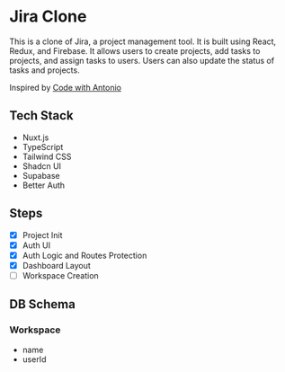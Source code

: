 # Jira Clone

This is a clone of Jira, a project management tool. It is built using React, Redux, and Firebase. It allows users to create projects, add tasks to projects, and assign tasks to users. Users can also update the status of tasks and projects.

Inspired by [Code with Antonio](https://www.youtube.com/watch?v=Av9C7xlV0fA&t=27344s)

## Tech Stack
- Nuxt.js
- TypeScript
- Tailwind CSS
- Shadcn UI
- Supabase
- Better Auth

## Steps
- [x] Project Init
- [x] Auth UI
- [x] Auth Logic and Routes Protection
- [x] Dashboard Layout
- [ ] Workspace Creation

## DB Schema
### Workspace
- name
- userId
